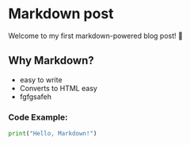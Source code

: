# Markdown post

Welcome to my first markdown-powered blog post! 🎉

## Why Markdown?
- easy to write
- Converts to HTML easy
- fgfgsafeh

### Code Example:
```python
print("Hello, Markdown!")
